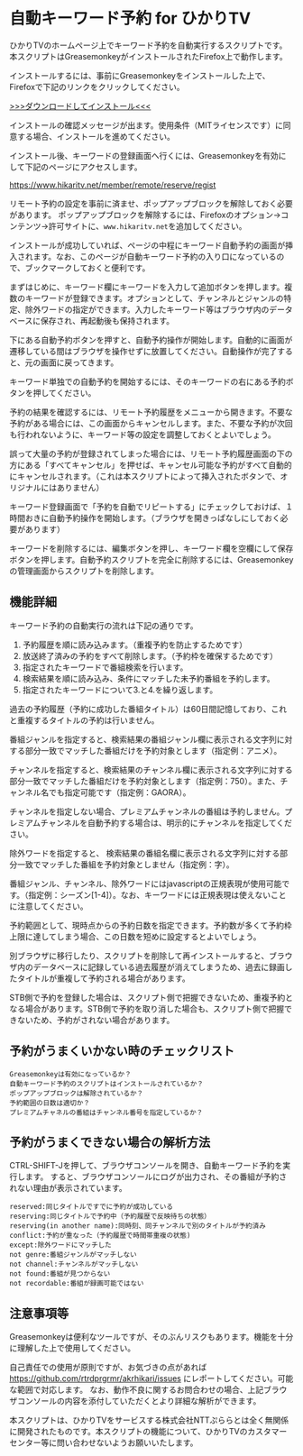 # 自動キーワード予約 for ひかりTV


ひかりTVのホームページ上でキーワード予約を自動実行するスクリプトです。本スクリプトはGreasemonkeyがインストールされたFirefox上で動作します。


インストールするには、事前にGreasemonkeyをインストールした上で、Firefoxで下記のリンクをクリックしてください。


[>>>ダウンロードしてインストール<<<](https://rtrdprgrmr.github.io/akrhikari/AutoReservation.user.js)


インストールの確認メッセージが出ます。使用条件（MITライセンスです）に同意する場合、インストールを進めてください。


インストール後、キーワードの登録画面へ行くには、Greasemonkeyを有効にして下記のページにアクセスします。


https://www.hikaritv.net/member/remote/reserve/regist


リモート予約の設定を事前に済ませ、ポップアップブロックを解除しておく必要があります。
ポップアップブロックを解除するには、Firefoxのオプション→コンテンツ→許可サイトに、`www.hikaritv.net`を追加してください。


インストールが成功していれば、ページの中程にキーワード自動予約の画面が挿入されます。なお、このページが自動キーワード予約の入り口になっているので、ブックマークしておくと便利です。


まずはじめに、キーワード欄にキーワードを入力して追加ボタンを押します。複数のキーワードが登録できます。オプションとして、チャンネルとジャンルの特定、除外ワードの指定ができます。入力したキーワード等はブラウザ内のデータベースに保存され、再起動後も保持されます。


下にある自動予約ボタンを押すと、自動予約操作が開始します。自動的に画面が遷移している間はブラウザを操作せずに放置してください。自動操作が完了すると、元の画面に戻ってきます。


キーワード単独での自動予約を開始するには、そのキーワードの右にある予約ボタンを押してください。


予約の結果を確認するには、リモート予約履歴をメニューから開きます。不要な予約がある場合には、この画面からキャンセルします。また、不要な予約が次回も行われないように、キーワード等の設定を調整しておくとよいでしょう。


誤って大量の予約が登録されてしまった場合には、リモート予約履歴画面の下の方にある「すべてキャンセル」を押せば、キャンセル可能な予約がすべて自動的にキャンセルされます。（これは本スクリプトによって挿入されたボタンで、オリジナルにはありません）


キーワード登録画面で「予約を自動でリピートする」にチェックしておけば、１時間おきに自動予約操作を開始します。（ブラウザを開きっぱなしにしておく必要があります）


キーワードを削除するには、編集ボタンを押し、キーワード欄を空欄にして保存ボタンを押します。自動予約スクリプトを完全に削除するには、Greasemonkeyの管理画面からスクリプトを削除します。


## 機能詳細


キーワード予約の自動実行の流れは下記の通りです。

1.    予約履歴を順に読み込みます。（重複予約を防止するためです）
2.    放送終了済みの予約をすべて削除します。（予約枠を確保するためです）
3.    指定されたキーワードで番組検索を行います。
4.    検索結果を順に読み込み、条件にマッチした未予約番組を予約します。
5.    指定されたキーワードについて3.と4.を繰り返します。

過去の予約履歴（予約に成功した番組タイトル）は60日間記憶しており、これと重複するタイトルの予約は行いません。


番組ジャンルを指定すると、検索結果の番組ジャンル欄に表示される文字列に対する部分一致でマッチした番組だけを予約対象とします（指定例：アニメ）。


チャンネルを指定すると、検索結果のチャンネル欄に表示される文字列に対する部分一致でマッチした番組だけを予約対象とします（指定例：750）。また、チャンネル名でも指定可能です（指定例：GAORA）。


チャンネルを指定しない場合、プレミアムチャンネルの番組は予約しません。プレミアムチャンネルを自動予約する場合は、明示的にチャンネルを指定してください。


除外ワードを指定すると、 検索結果の番組名欄に表示される文字列に対する部分一致でマッチした番組を予約対象としません（指定例：字）。


番組ジャンル、チャンネル、除外ワードにはjavascriptの正規表現が使用可能です。（指定例：シーズン[1-4]）。なお、キーワードには正規表現は使えないことに注意してください。


予約範囲として、現時点からの予約日数を指定できます。予約数が多くて予約枠上限に達してしまう場合、この日数を短めに設定するとよいでしょう。


別ブラウザに移行したり、スクリプトを削除して再インストールすると、ブラウザ内のデータベースに記録している過去履歴が消えてしまうため、過去に録画したタイトルが重複して予約される場合があります。


STB側で予約を登録した場合は、スクリプト側で把握できないため、重複予約となる場合があります。STB側で予約を取り消した場合も、スクリプト側で把握できないため、予約がされない場合があります。


## 予約がうまくいかない時のチェックリスト


    Greasemonkeyは有効になっているか？
    自動キーワード予約のスクリプトはインストールされているか？
    ポップアップブロックは解除されているか？
    予約範囲の日数は適切か？
    プレミアムチャネルの番組はチャンネル番号を指定しているか？


## 予約がうまくできない場合の解析方法


CTRL-SHIFT-Jを押して、ブラウザコンソールを開き、自動キーワード予約を実行します。
すると、ブラウザコンソールにログが出力され、その番組が予約されない理由が表示されています。


    reserved:同じタイトルですでに予約が成功している
    reserving:同じタイトルで予約中（予約履歴で反映待ちの状態）
    reserving(in another name):同時刻、同チャンネルで別のタイトルが予約済み
    conflict:予約が重なった（予約履歴で時間帯重複の状態)
    except:除外ワードにマッチした
    not genre:番組ジャンルがマッチしない
    not channel:チャンネルがマッチしない
    not found:番組が見つからない
    not recordable:番組が録画可能ではない


## 注意事項等


Greasemonkeyは便利なツールですが、そのぶんリスクもあります。機能を十分に理解した上で使用してください。


自己責任での使用が原則ですが、お気づきの点があれば <https://github.com/rtrdprgrmr/akrhikari/issues> にレポートしてください。可能な範囲で対応します。
なお、動作不良に関するお問合わせの場合、上記ブラウザコンソールの内容を添付していただくとより詳細な解析ができます。


本スクリプトは、ひかりTVをサービスする株式会社NTTぷららとは全く無関係に開発されたものです。本スクリプトの機能について、ひかりTVのカスタマーセンター等に問い合わせないようお願いいたします。




